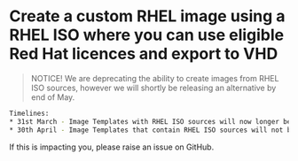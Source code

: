 # Create a custom RHEL image using a RHEL ISO where you can use eligible Red Hat licences and export to VHD

> NOTICE! We are deprecating the ability to create images from RHEL ISO sources, however we will shortly be releasing an alternative by end of May.

```bash
Timelines:
* 31st March - Image Templates with RHEL ISO sources will now longer be accepted by the resource provider.
* 30th April - Image Templates that contain RHEL ISO sources will not be processed any more.
```

If this is impacting you, please raise an issue on GitHub.